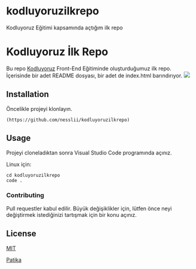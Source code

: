 # kodluyoruzilkrepo
Kodluyoruz Eğitimi kapsamında açtığım ilk repo
# Kodluyoruz İlk Repo
Bu repo [Kodluyoruz](https://www.kodluyoruz.org/) Front-End Eğitiminde oluşturduğumuz ilk repo. İçerisinde bir adet README dosyası, bir adet de index.html barındırıyor.
![](gitrepo.PNG)

## Installation
Öncelikle projeyi klonlayın.

```
(https://github.com/nesslii/kodluyoruzilkrepo)
```

## Usage
 
 Projeyi cloneladıktan sonra Visual Studio Code programında açınız.

Linux için:

```
cd kodluyoruzilkrepo
code .
```

### Contributing
Pull requestler kabul edilir. Büyük değişiklikler için, lütfen önce neyi değiştirmek istediğinizi tartışmak için bir konu açınız.

## License

[MIT](https://chosealisence.com/licenses/mit/)

[Patika](https://app.patika.dev/nessli)
